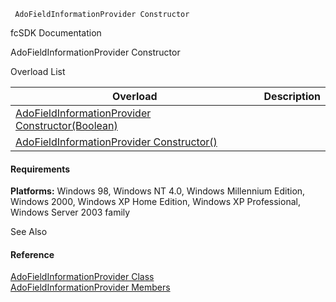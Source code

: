 ﻿     AdoFieldInformationProvider Constructor                                                   

fcSDK Documentation

AdoFieldInformationProvider Constructor

Overload List

| Overload | Description |
| --- | --- |
| [AdoFieldInformationProvider Constructor(Boolean)](FChoice.Foundation.Clarify.Compatibility~FChoice.Foundation.Clarify.Compatibility.AdoFieldInformationProvider~_ctor(Boolean).md) |   |
| [AdoFieldInformationProvider Constructor()](FChoice.Foundation.Clarify.Compatibility~FChoice.Foundation.Clarify.Compatibility.AdoFieldInformationProvider~_ctor().md) |   |

#### Requirements

**Platforms:** Windows 98, Windows NT 4.0, Windows Millennium Edition, Windows 2000, Windows XP Home Edition, Windows XP Professional, Windows Server 2003 family

See Also

#### Reference

[AdoFieldInformationProvider Class](FChoice.Foundation.Clarify.Compatibility~FChoice.Foundation.Clarify.Compatibility.AdoFieldInformationProvider.md)  
[AdoFieldInformationProvider Members](FChoice.Foundation.Clarify.Compatibility~FChoice.Foundation.Clarify.Compatibility.AdoFieldInformationProvider_members.md)